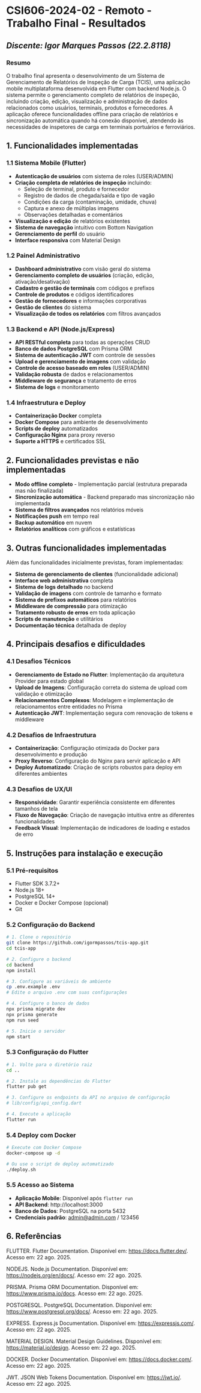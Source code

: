 # **CSI606-2024-02 - Remoto - Trabalho Final - Resultados**

## *Discente: Igor Marques Passos (22.2.8118)*

### Resumo

O trabalho final apresenta o desenvolvimento de um Sistema de Gerenciamento de Relatórios de Inspeção de Carga (TCIS), uma aplicação mobile multiplataforma desenvolvida em Flutter com backend Node.js. O sistema permite o gerenciamento completo de relatórios de inspeção, incluindo criação, edição, visualização e administração de dados relacionados como usuários, terminais, produtos e fornecedores. A aplicação oferece funcionalidades offline para criação de relatórios e sincronização automática quando há conexão disponível, atendendo às necessidades de inspetores de carga em terminais portuários e ferroviários.

## 1. Funcionalidades implementadas

### 1.1 Sistema Mobile (Flutter)
- **Autenticação de usuários** com sistema de roles (USER/ADMIN)
- **Criação completa de relatórios de inspeção** incluindo:
  - Seleção de terminal, produto e fornecedor
  - Registro de dados de chegada/saída e tipo de vagão
  - Condições da carga (contaminação, umidade, chuva)
  - Captura e anexo de múltiplas imagens
  - Observações detalhadas e comentários
- **Visualização e edição** de relatórios existentes
- **Sistema de navegação** intuitivo com Bottom Navigation
- **Gerenciamento de perfil** do usuário
- **Interface responsiva** com Material Design

### 1.2 Painel Administrativo
- **Dashboard administrativo** com visão geral do sistema
- **Gerenciamento completo de usuários** (criação, edição, ativação/desativação)
- **Cadastro e gestão de terminais** com códigos e prefixos
- **Controle de produtos** e códigos identificadores
- **Gestão de fornecedores** e informações corporativas
- **Gestão de clientes** do sistema
- **Visualização de todos os relatórios** com filtros avançados

### 1.3 Backend e API (Node.js/Express)
- **API RESTful completa** para todas as operações CRUD
- **Banco de dados PostgreSQL** com Prisma ORM
- **Sistema de autenticação JWT** com controle de sessões
- **Upload e gerenciamento de imagens** com validação
- **Controle de acesso baseado em roles** (USER/ADMIN)
- **Validação robusta** de dados e relacionamentos
- **Middleware de segurança** e tratamento de erros
- **Sistema de logs** e monitoramento

### 1.4 Infraestrutura e Deploy
- **Containerização Docker** completa
- **Docker Compose** para ambiente de desenvolvimento
- **Scripts de deploy** automatizados
- **Configuração Nginx** para proxy reverso
- **Suporte a HTTPS** e certificados SSL

## 2. Funcionalidades previstas e não implementadas

- **Modo offline completo** - Implementação parcial (estrutura preparada mas não finalizada)
- **Sincronização automática** - Backend preparado mas sincronização não implementada
- **Sistema de filtros avançados** nos relatórios móveis
- **Notificações push** em tempo real
- **Backup automático** em nuvem
- **Relatórios analíticos** com gráficos e estatísticas

## 3. Outras funcionalidades implementadas

Além das funcionalidades inicialmente previstas, foram implementadas:

- **Sistema de gerenciamento de clientes** (funcionalidade adicional)
- **Interface web administrativa** completa
- **Sistema de logs detalhado** no backend
- **Validação de imagens** com controle de tamanho e formato
- **Sistema de prefixos automáticos** para relatórios
- **Middleware de compressão** para otimização
- **Tratamento robusto de erros** em toda aplicação
- **Scripts de manutenção** e utilitários
- **Documentação técnica** detalhada de deploy

## 4. Principais desafios e dificuldades

### 4.1 Desafios Técnicos
- **Gerenciamento de Estado no Flutter**: Implementação da arquitetura Provider para estado global
- **Upload de Imagens**: Configuração correta do sistema de upload com validação e otimização
- **Relacionamentos Complexos**: Modelagem e implementação de relacionamentos entre entidades no Prisma
- **Autenticação JWT**: Implementação segura com renovação de tokens e middleware

### 4.2 Desafios de Infraestrutura
- **Containerização**: Configuração otimizada do Docker para desenvolvimento e produção
- **Proxy Reverso**: Configuração do Nginx para servir aplicação e API
- **Deploy Automatizado**: Criação de scripts robustos para deploy em diferentes ambientes

### 4.3 Desafios de UX/UI
- **Responsividade**: Garantir experiência consistente em diferentes tamanhos de tela
- **Fluxo de Navegação**: Criação de navegação intuitiva entre as diferentes funcionalidades
- **Feedback Visual**: Implementação de indicadores de loading e estados de erro

## 5. Instruções para instalação e execução

### 5.1 Pré-requisitos
- Flutter SDK 3.7.2+
- Node.js 18+
- PostgreSQL 14+
- Docker e Docker Compose (opcional)
- Git

### 5.2 Configuração do Backend
```bash
# 1. Clone o repositório
git clone https://github.com/igormpassos/tcis-app.git
cd tcis-app

# 2. Configure o backend
cd backend
npm install

# 3. Configure as variáveis de ambiente
cp .env.example .env
# Edite o arquivo .env com suas configurações

# 4. Configure o banco de dados
npx prisma migrate dev
npx prisma generate
npm run seed

# 5. Inicie o servidor
npm start
```

### 5.3 Configuração do Flutter
```bash
# 1. Volte para o diretório raiz
cd ..

# 2. Instale as dependências do Flutter
flutter pub get

# 3. Configure os endpoints da API no arquivo de configuração
# lib/config/api_config.dart

# 4. Execute a aplicação
flutter run
```

### 5.4 Deploy com Docker
```bash
# Execute com Docker Compose
docker-compose up -d

# Ou use o script de deploy automatizado
./deploy.sh
```

### 5.5 Acesso ao Sistema
- **Aplicação Mobile**: Disponível após `flutter run`
- **API Backend**: http://localhost:3000
- **Banco de Dados**: PostgreSQL na porta 5432
- **Credenciais padrão**: admin@admin.com / 123456

## 6. Referências

FLUTTER. Flutter Documentation. Disponível em: https://docs.flutter.dev/. Acesso em: 22 ago. 2025.

NODEJS. Node.js Documentation. Disponível em: https://nodejs.org/en/docs/. Acesso em: 22 ago. 2025.

PRISMA. Prisma ORM Documentation. Disponível em: https://www.prisma.io/docs. Acesso em: 22 ago. 2025.

POSTGRESQL. PostgreSQL Documentation. Disponível em: https://www.postgresql.org/docs/. Acesso em: 22 ago. 2025.

EXPRESS. Express.js Documentation. Disponível em: https://expressjs.com/. Acesso em: 22 ago. 2025.

MATERIAL DESIGN. Material Design Guidelines. Disponível em: https://material.io/design. Acesso em: 22 ago. 2025.

DOCKER. Docker Documentation. Disponível em: https://docs.docker.com/. Acesso em: 22 ago. 2025.

JWT. JSON Web Tokens Documentation. Disponível em: https://jwt.io/. Acesso em: 22 ago. 2025.
